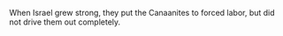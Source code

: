 When Israel grew strong, they put the Canaanites to forced labor, but did not drive them out completely.
